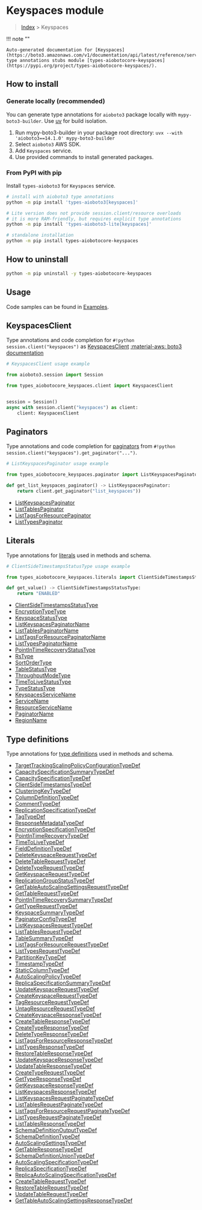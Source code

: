 # Keyspaces module

> [Index](../README.md) > Keyspaces


!!! note ""

    Auto-generated documentation for [Keyspaces](https://boto3.amazonaws.com/v1/documentation/api/latest/reference/services/keyspaces.html#keyspaces)
    type annotations stubs module [types-aiobotocore-keyspaces](https://pypi.org/project/types-aiobotocore-keyspaces/).

## How to install

### Generate locally (recommended)

You can generate type annotations for `aioboto3` package locally with `mypy-boto3-builder`.
Use [uv](https://docs.astral.sh/uv/getting-started/installation/) for build isolation.

1. Run mypy-boto3-builder in your package root directory: `uvx --with 'aioboto3==14.1.0' mypy-boto3-builder`
1. Select `aioboto3` AWS SDK.
1. Add `Keyspaces` service.
1. Use provided commands to install generated packages.



### From PyPI with pip

Install `types-aioboto3` for `Keyspaces` service.

```bash
# install with aioboto3 type annotations
python -m pip install 'types-aioboto3[keyspaces]'

# Lite version does not provide session.client/resource overloads
# it is more RAM-friendly, but requires explicit type annotations
python -m pip install 'types-aioboto3-lite[keyspaces]'

# standalone installation
python -m pip install types-aiobotocore-keyspaces
```



## How to uninstall

```bash
python -m pip uninstall -y types-aiobotocore-keyspaces
```

## Usage

Code samples can be found in [Examples](./usage.md).

## KeyspacesClient

Type annotations and code completion for  `#!python session.client("keyspaces")` as [KeyspacesClient](./client.md)
[:material-aws: boto3 documentation](https://boto3.amazonaws.com/v1/documentation/api/latest/reference/services/keyspaces.html#Keyspaces.Client)

```python
# KeyspacesClient usage example

from aioboto3.session import Session

from types_aiobotocore_keyspaces.client import KeyspacesClient


session = Session()
async with session.client("keyspaces") as client:
    client: KeyspacesClient
```


## Paginators

Type annotations and code completion for
[paginators](./paginators.md)
from `#!python session.client("keyspaces").get_paginator("...")`.

```python
# ListKeyspacesPaginator usage example

from types_aiobotocore_keyspaces.paginator import ListKeyspacesPaginator

def get_list_keyspaces_paginator() -> ListKeyspacesPaginator:
    return client.get_paginator("list_keyspaces"))
```

- [ListKeyspacesPaginator](./paginators.md#listkeyspacespaginator)
- [ListTablesPaginator](./paginators.md#listtablespaginator)
- [ListTagsForResourcePaginator](./paginators.md#listtagsforresourcepaginator)
- [ListTypesPaginator](./paginators.md#listtypespaginator)








## Literals

Type annotations for [literals](./literals.md) used in methods and schema.

```python
# ClientSideTimestampsStatusType usage example

from types_aiobotocore_keyspaces.literals import ClientSideTimestampsStatusType

def get_value() -> ClientSideTimestampsStatusType:
    return "ENABLED"
```

- [ClientSideTimestampsStatusType](./literals.md#clientsidetimestampsstatustype)
- [EncryptionTypeType](./literals.md#encryptiontypetype)
- [KeyspaceStatusType](./literals.md#keyspacestatustype)
- [ListKeyspacesPaginatorName](./literals.md#listkeyspacespaginatorname)
- [ListTablesPaginatorName](./literals.md#listtablespaginatorname)
- [ListTagsForResourcePaginatorName](./literals.md#listtagsforresourcepaginatorname)
- [ListTypesPaginatorName](./literals.md#listtypespaginatorname)
- [PointInTimeRecoveryStatusType](./literals.md#pointintimerecoverystatustype)
- [RsType](./literals.md#rstype)
- [SortOrderType](./literals.md#sortordertype)
- [TableStatusType](./literals.md#tablestatustype)
- [ThroughputModeType](./literals.md#throughputmodetype)
- [TimeToLiveStatusType](./literals.md#timetolivestatustype)
- [TypeStatusType](./literals.md#typestatustype)
- [KeyspacesServiceName](./literals.md#keyspacesservicename)
- [ServiceName](./literals.md#servicename)
- [ResourceServiceName](./literals.md#resourceservicename)
- [PaginatorName](./literals.md#paginatorname)
- [RegionName](./literals.md#regionname)




## Type definitions

Type annotations for [type definitions](./type_defs.md) used in methods and schema.

- [TargetTrackingScalingPolicyConfigurationTypeDef](./type_defs.md#targettrackingscalingpolicyconfigurationtypedef)
- [CapacitySpecificationSummaryTypeDef](./type_defs.md#capacityspecificationsummarytypedef)
- [CapacitySpecificationTypeDef](./type_defs.md#capacityspecificationtypedef)
- [ClientSideTimestampsTypeDef](./type_defs.md#clientsidetimestampstypedef)
- [ClusteringKeyTypeDef](./type_defs.md#clusteringkeytypedef)
- [ColumnDefinitionTypeDef](./type_defs.md#columndefinitiontypedef)
- [CommentTypeDef](./type_defs.md#commenttypedef)
- [ReplicationSpecificationTypeDef](./type_defs.md#replicationspecificationtypedef)
- [TagTypeDef](./type_defs.md#tagtypedef)
- [ResponseMetadataTypeDef](./type_defs.md#responsemetadatatypedef)
- [EncryptionSpecificationTypeDef](./type_defs.md#encryptionspecificationtypedef)
- [PointInTimeRecoveryTypeDef](./type_defs.md#pointintimerecoverytypedef)
- [TimeToLiveTypeDef](./type_defs.md#timetolivetypedef)
- [FieldDefinitionTypeDef](./type_defs.md#fielddefinitiontypedef)
- [DeleteKeyspaceRequestTypeDef](./type_defs.md#deletekeyspacerequesttypedef)
- [DeleteTableRequestTypeDef](./type_defs.md#deletetablerequesttypedef)
- [DeleteTypeRequestTypeDef](./type_defs.md#deletetyperequesttypedef)
- [GetKeyspaceRequestTypeDef](./type_defs.md#getkeyspacerequesttypedef)
- [ReplicationGroupStatusTypeDef](./type_defs.md#replicationgroupstatustypedef)
- [GetTableAutoScalingSettingsRequestTypeDef](./type_defs.md#gettableautoscalingsettingsrequesttypedef)
- [GetTableRequestTypeDef](./type_defs.md#gettablerequesttypedef)
- [PointInTimeRecoverySummaryTypeDef](./type_defs.md#pointintimerecoverysummarytypedef)
- [GetTypeRequestTypeDef](./type_defs.md#gettyperequesttypedef)
- [KeyspaceSummaryTypeDef](./type_defs.md#keyspacesummarytypedef)
- [PaginatorConfigTypeDef](./type_defs.md#paginatorconfigtypedef)
- [ListKeyspacesRequestTypeDef](./type_defs.md#listkeyspacesrequesttypedef)
- [ListTablesRequestTypeDef](./type_defs.md#listtablesrequesttypedef)
- [TableSummaryTypeDef](./type_defs.md#tablesummarytypedef)
- [ListTagsForResourceRequestTypeDef](./type_defs.md#listtagsforresourcerequesttypedef)
- [ListTypesRequestTypeDef](./type_defs.md#listtypesrequesttypedef)
- [PartitionKeyTypeDef](./type_defs.md#partitionkeytypedef)
- [TimestampTypeDef](./type_defs.md#timestamptypedef)
- [StaticColumnTypeDef](./type_defs.md#staticcolumntypedef)
- [AutoScalingPolicyTypeDef](./type_defs.md#autoscalingpolicytypedef)
- [ReplicaSpecificationSummaryTypeDef](./type_defs.md#replicaspecificationsummarytypedef)
- [UpdateKeyspaceRequestTypeDef](./type_defs.md#updatekeyspacerequesttypedef)
- [CreateKeyspaceRequestTypeDef](./type_defs.md#createkeyspacerequesttypedef)
- [TagResourceRequestTypeDef](./type_defs.md#tagresourcerequesttypedef)
- [UntagResourceRequestTypeDef](./type_defs.md#untagresourcerequesttypedef)
- [CreateKeyspaceResponseTypeDef](./type_defs.md#createkeyspaceresponsetypedef)
- [CreateTableResponseTypeDef](./type_defs.md#createtableresponsetypedef)
- [CreateTypeResponseTypeDef](./type_defs.md#createtyperesponsetypedef)
- [DeleteTypeResponseTypeDef](./type_defs.md#deletetyperesponsetypedef)
- [ListTagsForResourceResponseTypeDef](./type_defs.md#listtagsforresourceresponsetypedef)
- [ListTypesResponseTypeDef](./type_defs.md#listtypesresponsetypedef)
- [RestoreTableResponseTypeDef](./type_defs.md#restoretableresponsetypedef)
- [UpdateKeyspaceResponseTypeDef](./type_defs.md#updatekeyspaceresponsetypedef)
- [UpdateTableResponseTypeDef](./type_defs.md#updatetableresponsetypedef)
- [CreateTypeRequestTypeDef](./type_defs.md#createtyperequesttypedef)
- [GetTypeResponseTypeDef](./type_defs.md#gettyperesponsetypedef)
- [GetKeyspaceResponseTypeDef](./type_defs.md#getkeyspaceresponsetypedef)
- [ListKeyspacesResponseTypeDef](./type_defs.md#listkeyspacesresponsetypedef)
- [ListKeyspacesRequestPaginateTypeDef](./type_defs.md#listkeyspacesrequestpaginatetypedef)
- [ListTablesRequestPaginateTypeDef](./type_defs.md#listtablesrequestpaginatetypedef)
- [ListTagsForResourceRequestPaginateTypeDef](./type_defs.md#listtagsforresourcerequestpaginatetypedef)
- [ListTypesRequestPaginateTypeDef](./type_defs.md#listtypesrequestpaginatetypedef)
- [ListTablesResponseTypeDef](./type_defs.md#listtablesresponsetypedef)
- [SchemaDefinitionOutputTypeDef](./type_defs.md#schemadefinitionoutputtypedef)
- [SchemaDefinitionTypeDef](./type_defs.md#schemadefinitiontypedef)
- [AutoScalingSettingsTypeDef](./type_defs.md#autoscalingsettingstypedef)
- [GetTableResponseTypeDef](./type_defs.md#gettableresponsetypedef)
- [SchemaDefinitionUnionTypeDef](./type_defs.md#schemadefinitionuniontypedef)
- [AutoScalingSpecificationTypeDef](./type_defs.md#autoscalingspecificationtypedef)
- [ReplicaSpecificationTypeDef](./type_defs.md#replicaspecificationtypedef)
- [ReplicaAutoScalingSpecificationTypeDef](./type_defs.md#replicaautoscalingspecificationtypedef)
- [CreateTableRequestTypeDef](./type_defs.md#createtablerequesttypedef)
- [RestoreTableRequestTypeDef](./type_defs.md#restoretablerequesttypedef)
- [UpdateTableRequestTypeDef](./type_defs.md#updatetablerequesttypedef)
- [GetTableAutoScalingSettingsResponseTypeDef](./type_defs.md#gettableautoscalingsettingsresponsetypedef)

